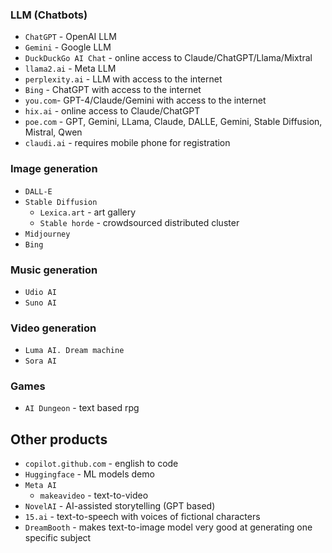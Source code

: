 ### LLM (Chatbots)
* `ChatGPT` - OpenAI LLM
* `Gemini` - Google LLM
* `DuckDuckGo AI Chat` - online access to Claude/ChatGPT/Llama/Mixtral
* `llama2.ai` - Meta LLM
* `perplexity.ai` - LLM with access to the internet
* `Bing` - ChatGPT with access to the internet
* `you.com`- GPT-4/Claude/Gemini with access to the internet
* `hix.ai` - online access to Claude/ChatGPT
* `poe.com` - GPT, Gemini, LLama, Claude, DALLE, Gemini, Stable Diffusion, Mistral, Qwen
* `claudi.ai` - requires mobile phone for registration

### Image generation
* `DALL-E`
* `Stable Diffusion`
    * `Lexica.art` - art gallery
    * `Stable horde` - crowdsourced distributed cluster
* `Midjourney`
* `Bing`

### Music generation
* `Udio AI`
* `Suno AI`

### Video generation
* `Luma AI. Dream machine`
* `Sora AI`

### Games
* `AI Dungeon` - text based rpg

## Other products
* `copilot.github.com` - english to code
* `Huggingface` - ML models demo
* `Meta AI`
    * `makeavideo` - text-to-video
* `NovelAI` - AI-assisted storytelling (GPT based)
* `15.ai` - text-to-speech with voices of fictional characters
* `DreamBooth` - makes text-to-image model very good at generating one specific subject
